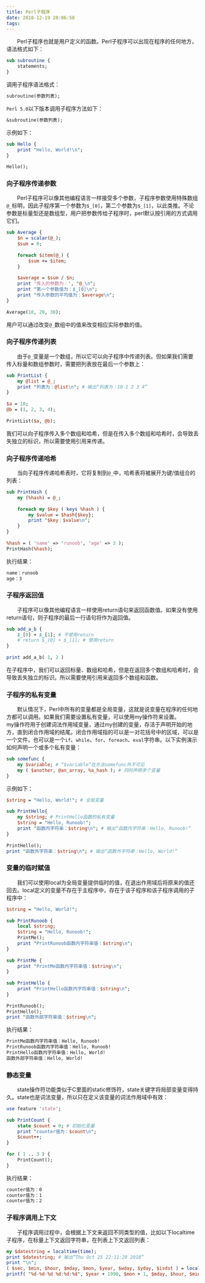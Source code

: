 ```yaml
---
title: Perl子程序
date: 2018-12-19 20:06:58
tags:
---
```

&emsp;&emsp;Perl子程序也就是用户定义的函数。Perl子程序可以出现在程序的任何地方，语法格式如下：

``` perl
sub subroutine {
    statements;
}
```

调用子程序语法格式：

``` perl
subroutine(参数列表);
```

`Perl 5.0`以下版本调用子程序方法如下：

``` perl
&subroutine(参数列表);
```

示例如下：

``` perl
sub Hello {
    print "Hello, World!\n";
}
​
Hello();
```

### 向子程序传递参数

&emsp;&emsp;Perl子程序可以像其他编程语言一样接受多个参数，子程序参数使用特殊数组`@_`标明，因此子程序第一个参数为`$_[0]`，第二个参数为`$_[1]`，以此类推。不论参数是标量型还是数组型，用户把参数传给子程序时，perl默认按引用的方式调用它们。

``` perl
sub Average {
    $n = scalar(@_);
    $sum = 0;
​
    foreach $item(@_) {
        $sum += $item;
    }
​
    $average = $sum / $n;
    print '传入的参数为：', "@_\n";
    print "第一个参数值为：$_[0]\n";
    print "传入参数的平均值为：$average\n";
}
​
Average(10, 20, 30);
```

用户可以通过改变`@_`数组中的值来改变相应实际参数的值。

### 向子程序传递列表

&emsp;&emsp;由于`@_`变量是一个数组，所以它可以向子程序中传递列表。但如果我们需要传入标量和数组参数时，需要把列表放在最后一个参数上：

``` perl
sub PrintList {
    my @list = @_;
    print "列表为：@list\n"; # 输出“列表为：10 1 2 3 4”
}
​
$a = 10;
@b = (1, 2, 3, 4);
​
PrintList($a, @b);
```

我们可以向子程序传入多个数组和哈希，但是在传入多个数组和哈希时，会导致丢失独立的标识，所以需要使用引用来传递。

### 向子程序传递哈希

&emsp;&emsp;当向子程序传递哈希表时，它将复制到`@_`中，哈希表将被展开为键/值组合的列表：

``` perl
sub PrintHash {
    my (%hash) = @_;
​
    foreach my $key ( keys %hash ) {
        my $value = $hash{$key};
        print "$key：$value\n";
    }
}
​
%hash = ( 'name' => 'runoob', 'age' => 3 );
PrintHash(%hash);
```

执行结果：

``` bash
name：runoob
age：3
```

### 子程序返回值

&emsp;&emsp;子程序可以像其他编程语言一样使用return语句来返回函数值。如果没有使用return语句，则子程序的最后一行语句将作为返回值。

``` perl
sub add_a_b {
    $_[0] + $_[1]; # 不使用return
    # return $_[0] + $_[1]; # 使用return
}
​
print add_a_b( 1, 2 )
```

在子程序中，我们可以返回标量、数组和哈希，但是在返回多个数组和哈希时，会导致丢失独立的标识。所以需要使用引用来返回多个数组和函数。

### 子程序的私有变量

&emsp;&emsp;默认情况下，Perl中所有的变量都是全局变量，这就是说变量在程序的任何地方都可以调用。如果我们需要设置私有变量，可以使用my操作符来设置。
&emsp;&emsp;my操作符用于创建词法作用域变量，通过my创建的变量，存活于声明开始的地方，直到闭合作用域的结尾。闭合作用域指的可以是一对花括号中的区域，可以是一个文件，也可以是一个`if`、`while`、`for`、`foreach`、`eval`字符串。以下实例演示如何声明一个或多个私有变量：

``` perl
sub somefunc {
    my $variable; # “$variable”在方法somefunc外不可见
    my ( $another, @an_array, %a_hash ); # 同时声明多个变量
}
```

示例如下：

``` perl
$string = "Hello, World!"; # 全局变量
​
sub PrintHello{
    my $string; # PrintHello函数的私有变量
    $string = "Hello, Runoob!";
    print "函数内字符串：$string\n"; # 输出“函数内字符串：Hello, Runoob!”
}
​
PrintHello();
print "函数外字符串：$string\n"; # 输出“函数外字符串：Hello, World!”
```

### 变量的临时赋值

&emsp;&emsp;我们可以使用local为全局变量提供临时的值，在退出作用域后将原来的值还回去。local定义的变量不存在于主程序中，存在于该子程序和该子程序调用的子程序中：

``` perl
$string = "Hello, World!";
​
sub PrintRunoob {
    local $string;
    $string = "Hello, Runoob!";
    PrintMe();
    print "PrintRunoob函数内字符串值：$string\n";
}
​
sub PrintMe {
    print "PrintMe函数内字符串值：$string\n";
}
​
sub PrintHello {
    print "PrintHello函数内字符串值：$string\n";
}
​
PrintRunoob();
PrintHello();
print "函数外部字符串值：$string\n";
```

执行结果：

``` bash
PrintMe函数内字符串值：Hello, Runoob!
PrintRunoob函数内字符串值：Hello, Runoob!
PrintHello函数内字符串值：Hello, World!
函数外部字符串值：Hello, World!
```

### 静态变量

&emsp;&emsp;state操作符功能类似于C里面的static修饰符，state关键字将局部变量变得持久。state也是词法变量，所以只在定义该变量的词法作用域中有效：

``` perl
use feature 'state';
​
sub PrintCount {
    state $count = 0; # 初始化变量
    print "counter值为：$count\n";
    $count++;
}
​
for ( 1 .. 3 ) {
    PrintCount();
}
```

执行结果：

``` bash
counter值为：0
counter值为：1
counter值为：2
```

### 子程序调用上下文

&emsp;&emsp;子程序调用过程中，会根据上下文来返回不同类型的值，比如以下localtime子程序，在标量上下文返回字符串，在列表上下文返回列表：

``` perl
my $datestring = localtime(time);
print $datestring; # 输出“Thu Oct 25 22:11:28 2018”
print "\n";
( $sec, $min, $hour, $mday, $mon, $year, $wday, $yday, $isdst ) = localtime(time);
printf( "%d-%d-%d %d:%d:%d", $year + 1990, $mon + 1, $mday, $hour, $min, $sec ); # 输出“2108-10-25 22:11:28”
```